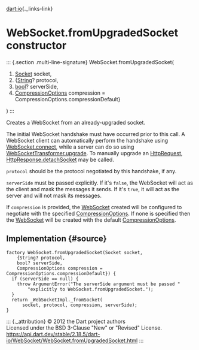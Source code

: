 [dart:io](../../dart-io/dart-io-library){._links-link}

WebSocket.fromUpgradedSocket constructor
========================================

::: {.section .multi-line-signature}
WebSocket.fromUpgradedSocket(

1.  [Socket](../socket-class) socket,
2.  {[String](../../dart-core/string-class)? protocol,
3.  [bool](../../dart-core/bool-class)? serverSide,
4.  [CompressionOptions](../compressionoptions-class) compression =
    CompressionOptions.compressionDefault}

)
:::

Creates a WebSocket from an already-upgraded socket.

The initial WebSocket handshake must have occurred prior to this call. A
WebSocket client can automatically perform the handshake using
[WebSocket.connect](connect), while a server can do so using
[WebSocketTransformer.upgrade](../websockettransformer/upgrade). To
manually upgrade an [HttpRequest](../httprequest-class),
[HttpResponse.detachSocket](../httpresponse/detachsocket) may be called.

`protocol` should be the protocol negotiated by this handshake, if any.

`serverSide` must be passed explicitly. If it\'s `false`, the WebSocket
will act as the client and mask the messages it sends. If it\'s `true`,
it will act as the server and will not mask its messages.

If `compression` is provided, the [WebSocket](../websocket-class)
created will be configured to negotiate with the specified
[CompressionOptions](../compressionoptions-class). If none is specified
then the [WebSocket](../websocket-class) will be created with the
default [CompressionOptions](../compressionoptions-class).

Implementation {#source}
--------------

``` {.language-dart data-language="dart"}
factory WebSocket.fromUpgradedSocket(Socket socket,
    {String? protocol,
    bool? serverSide,
    CompressionOptions compression = CompressionOptions.compressionDefault}) {
  if (serverSide == null) {
    throw ArgumentError("The serverSide argument must be passed "
        "explicitly to WebSocket.fromUpgradedSocket.");
  }
  return _WebSocketImpl._fromSocket(
      socket, protocol, compression, serverSide);
}
```

::: {._attribution}
© 2012 the Dart project authors\
Licensed under the BSD 3-Clause \"New\" or \"Revised\" License.\
<https://api.dart.dev/stable/2.18.5/dart-io/WebSocket/WebSocket.fromUpgradedSocket.html>
:::
